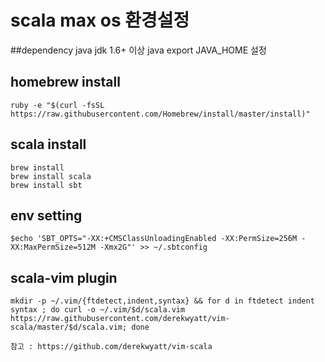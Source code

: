 # scala max os 환경설정
##dependency
java jdk 1.6+ 이상
java export JAVA_HOME 설정 

## homebrew install
```
ruby -e "$(curl -fsSL https://raw.githubusercontent.com/Homebrew/install/master/install)"
```

## scala install
```
brew install
brew install scala
brew install sbt
```

## env setting
```
$echo 'SBT_OPTS="-XX:+CMSClassUnloadingEnabled -XX:PermSize=256M -XX:MaxPermSize=512M -Xmx2G"' >> ~/.sbtconfig
```

## scala-vim plugin
```
mkdir -p ~/.vim/{ftdetect,indent,syntax} && for d in ftdetect indent syntax ; do curl -o ~/.vim/$d/scala.vim https://raw.githubusercontent.com/derekwyatt/vim-scala/master/$d/scala.vim; done

참고 : https://github.com/derekwyatt/vim-scala  
```
